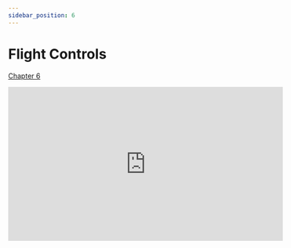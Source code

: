 ```yaml
---
sidebar_position: 6
---
```


# Flight Controls

[Chapter 6](https://www.faa.gov/sites/faa.gov/files/08_phak_ch6.pdf)

<iframe width="560" height="315" src="https://www.youtube-nocookie.com/embed/_q6FV4yxpuY?si=1abRmvZWtWBpy5bB" title="YouTube video player" frameborder="0" allow="accelerometer; clipboard-write; encrypted-media; picture-in-picture; web-share; fullscreen" referrerpolicy="strict-origin-when-cross-origin" allowfullscreen></iframe>